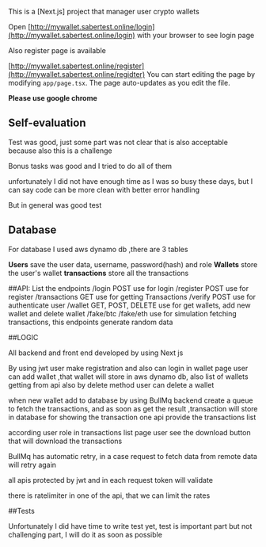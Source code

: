 This is a [Next.js]  project that manager user crypto wallets  



Open [http://mywallet.sabertest.online/login](http://mywallet.sabertest.online/login) with your browser to see login page

Also register page is available

[http://mywallet.sabertest.online/register](http://mywallet.sabertest.online/regidter)
You can start editing the page by modifying `app/page.tsx`. The page auto-updates as you edit the file.

**Please use google chrome**


## Self-evaluation

Test was good, just some part was not clear that is also acceptable because also this is a challenge

Bonus tasks was good and I tried to do all of them

unfortunately I did not have enough time as I was so busy these days, but I can say code can be more clean with better error handling

But in general was good test


## Database

For database I used aws dynamo db ,there are 3 tables

**Users** save the user data, username, password(hash) and role
**Wallets** store the user's wallet
**transactions** store all the transactions


##API: List the endpoints
/login   POST use for login
/register POST use for register
/transactions GET use for getting Transactions
/verify POST use for authenticate user
/wallet GET, POST, DELETE use for get wallets, add new wallet and delete wallet
/fake/btc  /fake/eth  use for simulation fetching transactions, this endpoints generate random data


##LOGIC

All backend and front end developed by using Next js

By using jwt user make registration and also can login
in wallet page user can add wallet ,that wallet will store in aws dynamo db, also list of wallets getting from api
also by delete method user can delete a wallet

when new wallet add to database by using BullMq backend create a queue to fetch the transactions, and as soon as get the result ,transaction will store in database
for showing the transaction one api provide the transactions list

according user role in transactions list page user see the download button that will download the transactions

BullMq has automatic retry, in a case request to fetch data from remote data will retry again 

all apis protected by jwt and in each request token will validate

there is ratelimiter in one of the api, that we can limit the rates

##Tests

Unfortunately I did have time to write test yet, test is important part but not challenging part, I will do it as soon as possible




